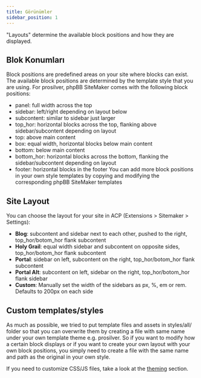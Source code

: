 ```yaml
---
title: Görünümler
sidebar_position: 1
---
```


"Layouts" determine the available block positions and how they are displayed.

## Blok Konumları
Block positions are predefined areas on your site where blocks can exist. The available block positions are determined by the template style that you are using. For prosilver, phpBB SiteMaker comes with the following block positions:
* panel: full width across the top
* sidebar: left/right depending on layout below
* subcontent: similar to sidebar just larger
* top_hor: horizontal blocks across the top, flanking above sidebar/subcontent depending on layout
* top: above main content
* box: equal width, horizontal blocks below main content
* bottom: below main content
* bottom_hor: horizontal blocks across the bottom, flanking the sidebar/subcontent depending on layout
* footer: horizontal blocks in the footer You can add more block positions in your own style templates by copying and modifying the corresponding phpBB SiteMaker templates

## Site Layout
You can choose the layout for your site in ACP (Extensions > Sitemaker > Settings):
* **Blog**: subcontent and sidebar next to each other, pushed to the right, top_hor/botom_hor flank subcontent
* **Holy Grail**: equal width sidebar and subcontent on opposite sides, top_hor/botom_hor flank subcontent
* **Portal**: sidebar on left, subcontent on the right, top_hor/botom_hor flank subcontent
* **Portal Alt**: subcontent on left, sidebar on the right, top_hor/botom_hor flank sidebar
* **Custom**: Manually set the width of the sidebars as px, %, em or rem. Defaults to 200px on each side

## Custom templates/styles
As much as possible, we tried to put template files and assets in styles/all/ folder so that you can overwrite them by creating a file with same name under your own template theme e.g. prosilver. So if you want to modify how a certain block displays or if you want to create your own layout with your own block positions, you simply need to create a file with the same name and path as the original in your own style.

If you need to customize CSS/JS files, take a look at the [theming](/docs/dev/theming) section.